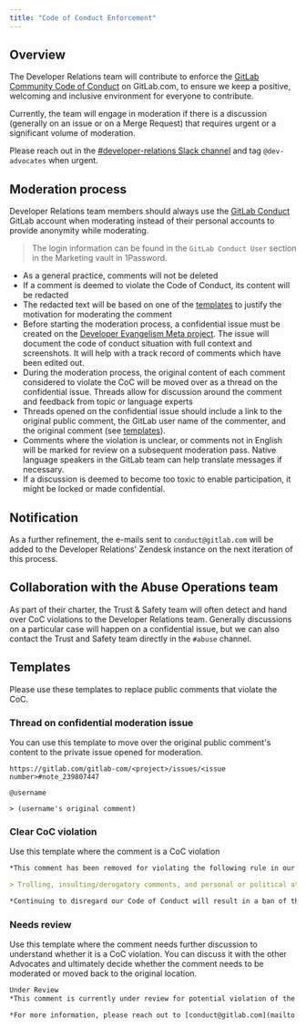 ```yaml
---
title: "Code of Conduct Enforcement"
---
```


## Overview

The Developer Relations team will contribute to enforce the [GitLab Community Code of Conduct](https://about.gitlab.com/community/contribute/code-of-conduct) on GitLab.com, to ensure we keep a positive, welcoming and inclusive environment for everyone to contribute.

Currently, the team will engage in moderation if there is a discussion (generally on an issue or on a Merge Request) that requires urgent or a significant volume of moderation.

Please reach out in the [#developer-relations Slack channel](https://gitlab.slack.com/archives/C0R04UMT9) and tag `@dev-advocates` when urgent.

## Moderation process

Developer Relations team members should always use the [GitLab Conduct](https://gitlab.com/gitlabconduct) GitLab account when moderating instead of their personal accounts to provide anonymity while moderating.

> The login information can be found in the `GitLab Conduct User` section in the Marketing vault in 1Password.

- As a general practice, comments will not be deleted
- If a comment is deemed to violate the Code of Conduct, its content will be redacted
- The redacted text will be based on one of the [templates](#templates) to justify the motivation for moderating the comment
- Before starting the moderation process, a confidential issue must be created on the [Developer Evangelism Meta project](https://gitlab.com/gitlab-com/marketing/developer-relations/developer-advocacy/developer-advocacy-meta/-/issues/new?issuable_template=code-of-conduct-enforcement). The issue will document the code of conduct situation with full context and screenshots. It will help with a track record of comments which have been edited out.
- During the moderation process, the original content of each comment considered to violate the CoC will be moved over as a thread on the confidential issue. Threads allow for discussion around the comment and feedback from topic or language experts
- Threads opened on the confidential issue should include a link to the original public comment, the GitLab user name of the commenter, and the original comment (see [templates](/handbook/marketing/developer-relations/workflows-tools/code-of-conduct-enforcement/#templates)).
- Comments where the violation is unclear, or comments not in English will be marked for review on a subsequent moderation pass. Native language speakers in the GitLab team can help translate messages if necessary.
- If a discussion is deemed to become too toxic to enable participation, it might be locked or made confidential.

## Notification

As a further refinement, the e-mails sent to `conduct@gitlab.com` will be added to the Developer Relations' Zendesk instance on the next iteration of this process.

## Collaboration with the Abuse Operations team

As part of their charter, the Trust & Safety team will often detect and hand over CoC violations to the Developer Relations team. Generally discussions on a particular case will happen on a confidential issue, but we can also contact the Trust and Safety team directly in the `#abuse` channel.

## Templates

Please use these templates to replace public comments that violate the CoC.

### Thread on confidential moderation issue

You can use this template to move over the original public comment's content to the private issue opened for moderation.

```text
https://gitlab.com/gitlab-com/<project>/issues/<issue number>#note_239807447

@username

> (username's original comment)
```

### Clear CoC violation

Use this template where the comment is a CoC violation

```markdown
*This comment has been removed for violating the following rule in our [GitLab Code of Conduct](https://about.gitlab.com/community/contribute/code-of-conduct), which is against Rule 3 in our [Terms of Service](https://about.gitlab.com/terms/).*

> Trolling, insulting/derogatory comments, and personal or political attacks.

*Continuing to disregard our Code of Conduct will result in a ban of this account. For more information, please reach out to [conduct@gitlab.com](mailto:conduct@gitlab.com).*
```

### Needs review

Use this template where the comment needs further discussion to understand whether it is a CoC violation. You can discuss it with the other Advocates and ultimately decide whether the comment needs to be moderated or moved back to the original location.

```markdown
Under Review
*This comment is currently under review for potential violation of the [GitLab Code of Conduct](https://about.gitlab.com/community/contribute/code-of-conduct).*

*For more information, please reach out to [conduct@gitlab.com](mailto:conduct@gitlab.com).*
```
